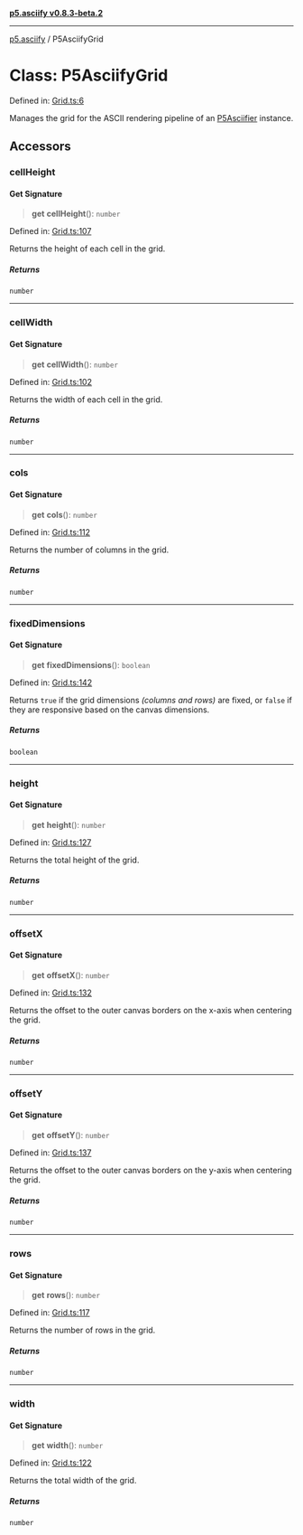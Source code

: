 [**p5.asciify v0.8.3-beta.2**](../README.md)

***

[p5.asciify](../README.md) / P5AsciifyGrid

# Class: P5AsciifyGrid

Defined in: [Grid.ts:6](https://github.com/humanbydefinition/p5.asciify/blob/6d72ea658c8d5e1472926d21bdf01b6d105bb13a/src/lib/Grid.ts#L6)

Manages the grid for the ASCII rendering pipeline of an [P5Asciifier](P5Asciifier.md) instance.

## Accessors

### cellHeight

#### Get Signature

> **get** **cellHeight**(): `number`

Defined in: [Grid.ts:107](https://github.com/humanbydefinition/p5.asciify/blob/6d72ea658c8d5e1472926d21bdf01b6d105bb13a/src/lib/Grid.ts#L107)

Returns the height of each cell in the grid.

##### Returns

`number`

***

### cellWidth

#### Get Signature

> **get** **cellWidth**(): `number`

Defined in: [Grid.ts:102](https://github.com/humanbydefinition/p5.asciify/blob/6d72ea658c8d5e1472926d21bdf01b6d105bb13a/src/lib/Grid.ts#L102)

Returns the width of each cell in the grid.

##### Returns

`number`

***

### cols

#### Get Signature

> **get** **cols**(): `number`

Defined in: [Grid.ts:112](https://github.com/humanbydefinition/p5.asciify/blob/6d72ea658c8d5e1472926d21bdf01b6d105bb13a/src/lib/Grid.ts#L112)

Returns the number of columns in the grid.

##### Returns

`number`

***

### fixedDimensions

#### Get Signature

> **get** **fixedDimensions**(): `boolean`

Defined in: [Grid.ts:142](https://github.com/humanbydefinition/p5.asciify/blob/6d72ea658c8d5e1472926d21bdf01b6d105bb13a/src/lib/Grid.ts#L142)

Returns `true` if the grid dimensions *(columns and rows)* are fixed, or `false` if they are responsive based on the canvas dimensions.

##### Returns

`boolean`

***

### height

#### Get Signature

> **get** **height**(): `number`

Defined in: [Grid.ts:127](https://github.com/humanbydefinition/p5.asciify/blob/6d72ea658c8d5e1472926d21bdf01b6d105bb13a/src/lib/Grid.ts#L127)

Returns the total height of the grid.

##### Returns

`number`

***

### offsetX

#### Get Signature

> **get** **offsetX**(): `number`

Defined in: [Grid.ts:132](https://github.com/humanbydefinition/p5.asciify/blob/6d72ea658c8d5e1472926d21bdf01b6d105bb13a/src/lib/Grid.ts#L132)

Returns the offset to the outer canvas borders on the x-axis when centering the grid.

##### Returns

`number`

***

### offsetY

#### Get Signature

> **get** **offsetY**(): `number`

Defined in: [Grid.ts:137](https://github.com/humanbydefinition/p5.asciify/blob/6d72ea658c8d5e1472926d21bdf01b6d105bb13a/src/lib/Grid.ts#L137)

Returns the offset to the outer canvas borders on the y-axis when centering the grid.

##### Returns

`number`

***

### rows

#### Get Signature

> **get** **rows**(): `number`

Defined in: [Grid.ts:117](https://github.com/humanbydefinition/p5.asciify/blob/6d72ea658c8d5e1472926d21bdf01b6d105bb13a/src/lib/Grid.ts#L117)

Returns the number of rows in the grid.

##### Returns

`number`

***

### width

#### Get Signature

> **get** **width**(): `number`

Defined in: [Grid.ts:122](https://github.com/humanbydefinition/p5.asciify/blob/6d72ea658c8d5e1472926d21bdf01b6d105bb13a/src/lib/Grid.ts#L122)

Returns the total width of the grid.

##### Returns

`number`
